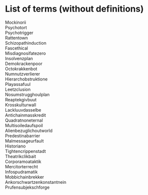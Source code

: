 # List of terms (without definitions)
Mockinorii  
Psychotort  
Psychotrigger  
Rattentown  
Schizopathinduction  
Fascethical  
Misdiagnosifatezero  
Insolvenzplan  
Demokrackenpoor  
Octokrakkenbot  
Numnutzverlierer  
Hierarchobstruktione  
Playassafuul  
Leetzclusion  
Nosumstrugghoulplan  
Reaptekgivbuut  
Krosskulturwall  
Lackluuvdasselbe  
Antichainmasskredit  
Quadratnoneternal  
Multisoiledaufspoil  
Alienbezuglichoutworld  
Predestinabarrier  
Malmessageurfault  
Historiano  
Tightencrippenstadt  
Theatrikclikbait  
Corporamoataktik  
Mercitorterrecht  
Infospudramatik  
Mobbichainbrekker   
Ankorschwartzenkonstantnein  
Prufensubjekschforge
